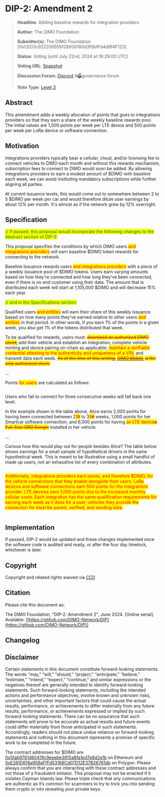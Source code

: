 # DIP-2: Amendment 2

> **Headline**: Adding baseline rewards for integration providers
>
> **Author**: The DIMO Foundation
>
> **Submitter(s)**: The DIMO Foundation \[0xCED3c922200559128930180d3f0bfFd4d9f4F123]
>
> **Status**: Voting (until July 22nd, 2024 at 16:29:00 UTC)
>
> **Voting URL**: [Snapshot](https://snapshot.org/#/dimo.eth/proposal/0x55391ec05a9d5db152f945110008217fa7f7c0ad3af37a3fb6de333e3c9b2c7f)
>
> **Discussion Forum**: [Discord](https://chat.dimo.zone) #🗳️governance forum
>
> **Vote Type**: [Level 3](https://docs.dimo.zone/governance/dip1#voting-protocol)

## Abstract

This amendment adds a weekly allocation of points that goes to integrations providers so that they earn a share of the weekly baseline rewards pool. The initial values are 1,000 points per week per LTE device and 500 points per week per LoRa device or software connection.&#x20;

## Motivation

Integrations providers typically bear a cellular, cloud, and/or licensing fee to connect vehicles to DIMO each month and without this rewards mechanism, subscription fees to connect to DIMO would soon be added.  By allowing integrations providers to earn a modest amount of $DIMO with baseline each week, we can avoid instituting mandatory subscriptions while further aligning all parties.

At current issuance levels, this would come out to somewhere between 2 to 5 $DIMO per week per car and would therefore dilute user earnings by about 12% per month. It's almost as if the network grew by 12% overnight.

## Specification

<mark style="color:green;">// If passed, this proposal would incorporate the following changes to the Abstract section of DIP-2:</mark>

This proposal specifies the conditions by which DIMO users <mark style="color:red;">and integrations providers</mark> will earn baseline $DIMO token rewards for connecting to the network.

Baseline Issuance rewards users <mark style="color:red;">and integrations providers</mark> with a piece of a weekly issuance pool of $DIMO tokens. Users earn varying amounts based on how they're connected and how long they've been connected, even if there is no end customer using their data. The amount that is distributed each week will start at 1,105,000 $DIMO and will decrease 15% each year.



<mark style="color:green;">// and in the Specifications section:</mark>

Qualified users <mark style="color:red;">and entities</mark> will earn their share of this weekly issuance based on how many points they've earned relative to other users <mark style="color:red;">and entities</mark> in that period. In other words, if you earn 1% of the points in a given week, you also get 1% of the tokens distributed that week.

To be qualified for rewards, users must: ~~<mark style="color:red;">download an authorized DIMO client;</mark>~~ add their vehicle and establish an integration; complete vehicle minting and device pairing on-chain as applicable; <mark style="color:red;">maintain a verifiable credential attesting to the authenticity and uniqueness of a VIN;</mark> and transmit data each week. ~~<mark style="color:red;">As of the time of this writing,</mark>~~ [~~<mark style="color:red;">DIMO Mobile</mark>~~](http://onelink.to/dimo) ~~<mark style="color:red;">is the only authorized client.</mark>~~

...

Points <mark style="color:red;">for users</mark> are calculated as follows:

<figure><img src="../.gitbook/assets/Screenshot 2024-06-12 at 7.12.11 AM.png" alt=""><figcaption></figcaption></figure>

Users who fail to connect for three consecutive weeks will fall back one level.

In the example shown in the table above, Alice earns 2,000 points for having been connected between 2<mark style="color:red;">1</mark>~~<mark style="color:red;">0</mark>~~ to 3<mark style="color:red;">5</mark>~~<mark style="color:red;">6</mark>~~ weeks, 1,000 points for her Smartcar software connection, and 6,000 points for having <mark style="color:red;">an LTE device</mark>~~<mark style="color:red;">a Full-Size OBD Dongle</mark>~~ installed in her vehicle.

...

Curious how this would play out for people besides Alice? The table below shows earnings for a small sample of hypothetical drivers in the same hypothetical week. This is meant to be illustrative using a small handful of made up users, not an exhaustive list of every combination of attributes.

<figure><img src="../.gitbook/assets/Screenshot 2024-06-12 at 7.11.11 AM (1).png" alt=""><figcaption></figcaption></figure>

<mark style="color:red;">Additionally, integrations providers earn points, and therefore $DIMO, for the vehicle connections that they enable alongside their users. LoRa devices and software connections earn 500 points for the integrations provider. LTE devices earn 1,000 points due to the increased monthly cellular costs. Each integration has the same qualification requirements for earning each week as it does for a user; vehicles they provide the connection for must be paired, verified, and sending data.</mark>

<figure><img src="../.gitbook/assets/Screenshot 2024-06-12 at 8.16.27 AM.png" alt=""><figcaption></figcaption></figure>

## Implementation

If passed, DIP-2 would be updated and these changes implemented once the software code is audited and ready, or after the four day timelock, whichever is later.

## **Copyright**

Copyright and related rights waived via [CC0](https://creativecommons.org/publicdomain/zero/1.0)

## Citation

Please cite this document as:

The DIMO Foundation, "DIP-2: Amendment 2", June 2024. \[Online serial]. Available: \[[https://github.com/DIMO-Network/DIP](https://github.com/DIMO-Network/DIP)]

## Changelog



## Disclaimer <a href="#disclaimer" id="disclaimer"></a>

Certain statements in this document constitute forward-looking statements. The words “may,” “will,” “should,” “project,” “anticipate,” “believe,” “estimate,” “intend,” “expect,” “continue,” and similar expressions or the negatives thereof are generally intended to identify forward-looking statements. Such forward-looking statements, including the intended actions and performance objectives, involve known and unknown risks, uncertainties, and other important factors that could cause the actual results, performance, or achievements to differ materially from any future results, performance, or achievements expressed or implied by such forward-looking statements. There can be no assurance that such statements will prove to be accurate as actual results and future events could differ materially from those anticipated in such statements. Accordingly, readers should not place undue reliance on forward-looking statements and nothing in this document represents a promise of specific work to be completed in the future.&#x20;

The contract addresses for $DIMO are [0x5fab9761d60419c9eeebe3915a8fa1ed7e8d2e1b](https://etherscan.io/token/0x5fab9761d60419c9eeebe3915a8fa1ed7e8d2e1b) on Ethereum and [0xE261D618a959aFfFd53168Cd07D12E37B26761db](https://polygonscan.com/token/0xE261D618a959aFfFd53168Cd07D12E37B26761db) on Polygon. Please always confirm that you are interacting with these contract addresses and not those of a fraudulent imitator. This proposal may not be enacted if it violates Cayman Islands law. Please triple check that any communications are authentic as it’s common for scammers to try to trick you into sending them crypto or into revealing your private keys.
